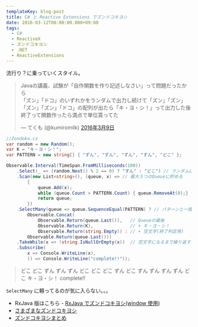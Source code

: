 ```yaml
---
templateKey: blog-post
title: C# と Reactive Extensions でズンドコキヨシ
date: 2016-03-12T00:00:00.000+09:00
tags:
  - C#
  - ReactiveX
  - ズンドコキヨシ
  - .NET
  - ReactiveExtensions
---
```


流行り？に乗っていくスタイル。
<!--more-->

<blockquote class="twitter-tweet" data-lang="ja"><p lang="ja" dir="ltr">Javaの講義、試験が「自作関数を作り記述しなさい」って問題だったから<br>「ズン」「ドコ」のいずれかをランダムで出力し続けて「ズン」「ズン」「ズン」「ズン」「ドコ」の配列が出たら「キ・ヨ・シ！」って出力した後終了って関数作ったら満点で単位貰ってた</p>&mdash; てくも (@kumiromilk) <a href="https://twitter.com/kumiromilk/status/707437861881180160">2016年3月9日</a></blockquote>
<script async src="//platform.twitter.com/widgets.js" charset="utf-8"></script>

```csharp
//Zondoko.cs
var random = new Random();
var K = "キ・ヨ・シ！";
var PATTERN = new string[] { "ずん", "ずん", "ずん", "ずん", "どこ" };

Observable.Interval(TimeSpan.FromMilliseconds(100))
    .Select(_ => (random.Next() % 2 == 0) ? "ずん" : "どこ") // ランダムに ずんorどこ
    .Scan(new List<string>(), (queue, x) => // 最大５つのQueueに貯める
        {
            queue.Add(x);
            while (queue.Count > PATTERN.Count) { queue.RemoveAt(0);}
            return queue;
        })
    .SelectMany(queue => queue.SequenceEqual(PATTERN) ? // パターンと一致したら…
        Observable.Concat(
            Observable.Return(queue.Last()),   // Queueの最後
            Observable.Return(K),              // + キ・ヨ・シ！
            Observable.Return(string.Empty)) : // + 空文字(終了判定用)
        Observable.Return(queue.Last()))
    .TakeWhile(x => !string.IsNullOrEmpty(x))  // 空文字になるまで繰り返す
    .Subscribe(
        x => Console.WriteLine(x),
        () => Console.WriteLine("complete!!"));
```

>どこ
どこ
ずん
ずん
ずん
どこ
どこ
どこ
ずん
どこ
ずん
ずん
ずん
ずん
どこ
キ・ヨ・シ！
complete!!

``SelectMany`` に頼ってるのが気に入らない。。。

* RxJava 版はこちら - [RxJava でズンドコキヨシ(window 使用)](http://qiita.com/amay077/items/2c8575753e37fcc94f87)
* [さまざまなズンドコキヨシ](http://qiita.com/B73W56H84/items/519e27a1aed5e6d5304f#%E3%81%82%E3%82%8F%E3%81%9B%E3%81%A6%E8%AA%AD%E3%81%BF%E3%81%9F%E3%81%84)
* [ズンドコキヨシまとめ](http://qiita.com/shunsugai@github/items/971a15461de29563bf90)
